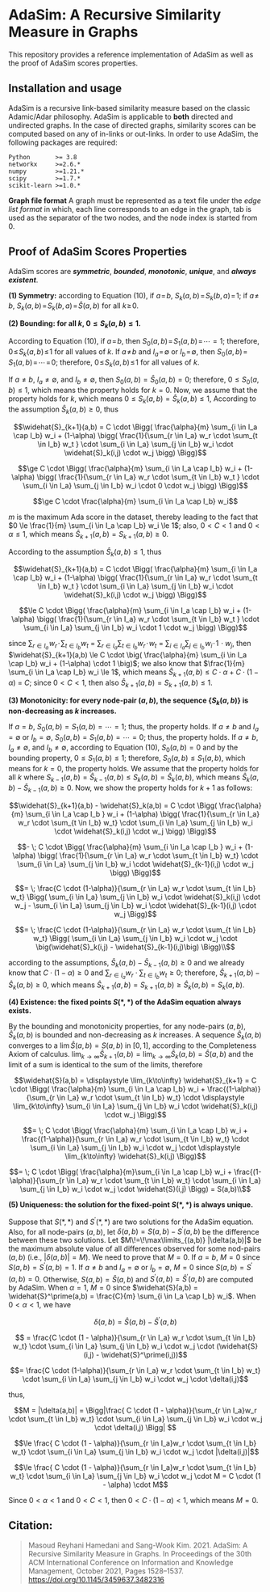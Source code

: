 # AdaSim: A Recursive Similarity Measure in Graphs

This repository provides a reference implementation of AdaSim as well as the proof of AdaSim scores properties.

## Installation and usage
AdaSim is a recursive link-based similarity measure based on the classic Adamic/Adar philosophy. AdaSim is applicable to **both** directed and undirected graphs. In the case of directed graphs, similarity scores can be computed based on any of in-links or out-links. In order to use AdaSim, the following packages are required:
```
Python       >= 3.8
networkx     >=2.6.*
numpy        >=1.21.*
scipy        >=1.7.*
scikit-learn >=1.0.*
```

**Graph file format**
A graph must be represented as a text file under the *edge list format* in which, each line corresponds to an edge in the graph, tab is used as the separator of the two nodes, and the node index is started from 0. 

## Proof of AdaSim Scores Properties
AdaSim scores are **_symmetric_**, **_bounded_**, **_monotonic_**, **_unique_**, and **_always existent_**.

**(1) Symmetry:** according to Equation (10), if $`a\!=\!b`$, $`S_k(a,b)\!=\!S_k(b,a)\!=\!1`$; if $`a\!\neq\!b`$, $`S_k(a,b)\!=\! S_k(b,a)\! =\! \widehat{S}(a,b)`$ for all $`k \! \ge\!  0`$.

**(2) Bounding: for all $k$,  $0 \le S_k(a,b) \le 1$.**

According to Equation (10), if $`a\!=\!b`$, then $`S_0(a,b)\!=\!S_1(a,b)\!=\!\cdots=1`$; therefore, $`0\! \le\! S_k(a,b)\! \le\! 1`$ for all values of $`k`$. If $`a\!\neq \!b`$ and $`I_a\!=\!\emptyset`$ or $`I_b\!=\!\emptyset`$, then $`S_0(a,b)\!=\!S_1(a,b)\!=\!\cdots\!=\!0`$; therefore, $`0\! \le \!S_k(a,b)\! \le\! 1`$ for all values of $`k`$.

If $a\neq b$, $I_a \neq \emptyset$, and $I_b \neq \emptyset$, then $S_0(a,b) = \widehat{S}_0(a,b) = 0$; therefore, $0 \le S_0(a,b) \le 1$, which means the property holds for $k=0$. Now, we assume that the property holds for $k$, which means $0 \le S_k(a,b) = \widehat{S}_k(a,b) \le 1$, According to the assumption $\widehat{S}_k(a,b) \ge 0$, thus

```math
\widehat{S}_{k+1}(a,b) = C \cdot \Bigg( \frac{\alpha}{m} \sum_{i \in I_a \cap I_b} w_i + (1-\alpha) \bigg( \frac{1}{\sum_{r \in I_a} w_r \cdot \sum_{t \in I_b} w_t } \cdot \sum_{i \in I_a} \sum_{j \in I_b} w_i \cdot \widehat{S}_k(i,j) \cdot w_j \bigg) \Bigg)
```
```math
\ge C \cdot \Bigg( \frac{\alpha}{m} \sum_{i \in I_a \cap I_b} w_i + (1-\alpha) \bigg( \frac{1}{\sum_{r \in I_a} w_r \cdot \sum_{t \in I_b} w_t } \cdot \sum_{i \in I_a} \sum_{j \in I_b} w_i \cdot 0 \cdot w_j \bigg) \Bigg)
```
```math
\ge C \cdot \frac{\alpha}{m} \sum_{i \in I_a \cap I_b} w_i
```

$`m`$ is the maximum Ada score in the dataset, thereby leading to the fact that $`0 \le \frac{1}{m} \sum_{i \in I_a \cap I_b} w_i \le 1`$; also, $`0 < C < 1`$ and $`0 < \alpha \le 1`$, which means $`\widehat{S}_{k+1}(a,b) = S_{k+1}(a,b) \ge 0`$.

According to the assumption $`\widehat{S}_k(a,b) \le 1`$, thus

```math
\widehat{S}_{k+1}(a,b) = C \cdot \Bigg( \frac{\alpha}{m} \sum_{i \in I_a \cap I_b} w_i + (1-\alpha) \bigg( \frac{1}{\sum_{r \in I_a} w_r \cdot \sum_{t \in I_b} w_t } \cdot \sum_{i \in I_a} \sum_{j \in I_b} w_i \cdot \widehat{S}_k(i,j) \cdot w_j \bigg) \Bigg)
```
```math
\le C \cdot \Bigg( \frac{\alpha}{m} \sum_{i \in I_a \cap I_b} w_i + (1-\alpha) \bigg( \frac{1}{\sum_{r \in I_a} w_r \cdot \sum_{t \in I_b} w_t } \cdot \sum_{i \in I_a} \sum_{j \in I_b} w_i \cdot 1 \cdot w_j \bigg) \Bigg)
```

since $`\sum_{r \in I_a} \!w_r\! \cdot \!\sum_{t \in I_b} w_t`$ = $`\sum_{r \in I_a} \sum_{t \in I_b} w_r \!\cdot\! w_t`$ = $`\sum_{i \in I_a} \sum_{j \in I_b}\! w_i\! \cdot\! 1 \!\cdot w_j`$, 
then $`\widehat{S}_{k+1}(a,b) \le C \cdot \big( \frac{\alpha}{m} \sum_{i \in I_a \cap I_b} w_i + (1-\alpha) \cdot 1 \big)`$; we also know that $`\frac{1}{m} \sum_{i \in I_a \cap I_b} w_i \le 1`$, which means $`\widehat{S}_{k+1}(a,b) \le C \cdot \alpha + C \cdot (1-\alpha) `$ = $`C`$; since $`0 < C < 1`$, then also $`\widehat{S}_{k+1}(a,b) = S_{k+1}(a,b) \le 1`$.

**(3) Monotonicity: for every node-pair $(a,b)$, the sequence \{$S_k(a,b)$\} is non-decreasing as $k$ increases.**

If $`a=b`$, $`S_0(a,b) = S_1(a,b) = \cdots = 1`$; thus, the property holds. If $`a \neq b`$ and $`I_a=\emptyset`$ or $`I_b=\emptyset`$, $`S_0(a,b) = S_1(a,b) = \cdots = 0`$; thus, the property holds. If $`a \neq b`$, $`I_a \neq \emptyset`$, and $`I_b \neq \emptyset`$, according to Equation (10), $`S_0(a,b)=0`$ and by the bounding property, $`0 \le S_1(a,b) \le 1`$; therefore, $`S_0(a,b) \le S_1(a,b)`$, which means for $`k=0`$, the property holds. We assume that the property holds for all $`k`$ where $`S_{k-1}(a,b) = \widehat{S}_{k-1}(a,b) \le S_k(a,b) = \widehat{S}_k(a,b)`$, which means $`\widehat{S}_k(a,b) - \widehat{S}_{k-1}(a,b) \ge 0`$. Now, we show the property holds for $`k+1`$ as follows:

```math
\widehat{S}_{k+1}(a,b) - \widehat{S}_k(a,b) = C \cdot \Bigg( \frac{\alpha}{m} \sum_{i \in I_a \cap I_b } w_i + (1-\alpha) \bigg( \frac{1}{\sum_{r \in I_a} w_r \cdot \sum_{t \in I_b} w_t} \cdot \sum_{i \in I_a} \sum_{j \in I_b} w_i \cdot \widehat{S}_k(i,j) \cdot w_j \bigg) \Bigg)
```
```math
- \; C \cdot \Bigg( \frac{\alpha}{m} \sum_{i \in I_a \cap I_b } w_i + (1-\alpha) \bigg( \frac{1}{\sum_{r \in I_a} w_r \cdot \sum_{t \in I_b} w_t} \cdot \sum_{i \in I_a} \sum_{j \in I_b} w_i \cdot \widehat{S}_{k-1}(i,j) \cdot w_j \bigg) \Bigg)
```
```math
= \; \frac{C \cdot (1-\alpha)}{\sum_{r \in I_a} w_r \cdot \sum_{t \in I_b} w_t} \Bigg( \sum_{i \in I_a} \sum_{j \in I_b} w_i \cdot \widehat{S}_k(i,j) \cdot w_j - \sum_{i \in I_a} \sum_{j \in I_b} w_i \cdot \widehat{S}_{k-1}(i,j) \cdot w_j \Bigg)
```
```math
= \; \frac{C \cdot (1-\alpha)}{\sum_{r \in I_a} w_r \cdot \sum_{t \in I_b} w_t}  \Bigg( \sum_{i \in I_a} \sum_{j \in I_b} w_i \cdot w_j \cdot \big(\widehat{S}_k(i,j) - \widehat{S}_{k-1}(i,j)\big) \Bigg)\\
```

according to the assumptions, $`\widehat{S}_k(a,b) - \widehat{S}_{k-1}(a,b) \ge 0`$ and we already know that $`C \cdot (1-\alpha) \ge 0`$ and $`\sum_{r \in I_a} w_r \cdot \sum_{t \in I_b} w_t \ge 0`$; therefore, $`\widehat{S}_{k+1}(a,b) - \widehat{S}_k(a,b) \ge 0`$, which means $`\widehat{S}_{k+1}(a,b) = S_{k+1}(a,b) \ge \widehat{S}_k(a,b) = S_k(a,b)`$.

**(4) Existence: the fixed points $S(*,*)$ of the AdaSim equation always exists.**

By the bounding and monotonicity properties, for any node-pairs $`(a,b)`$, $`\widehat{S}_k(a,b)`$ is bounded and non-decreasing as $`k`$ increases. A sequence $`\widehat{S}_k(a,b)`$ converges to a $`\lim \widehat{S}(a,b) = S(a,b)`$ in $`[0,1]`$, according to the Completeness Axiom of calculus. $`\displaystyle\lim_{k\to\infty} \widehat{S}_{k+1}(a,b) = \displaystyle\lim_{k\to\infty} \widehat{S}_k(a,b) = \widehat{S}(a,b)`$ and the limit of a sum is identical to the sum of the limits, therefore

```math
\widehat{S}(a,b) = \displaystyle \lim_{k\to\infty} \widehat{S}_{k+1} = C \cdot \Bigg( \frac{\alpha}{m} \sum_{i \in I_a \cap I_b} w_i + \frac{(1-\alpha)}{\sum_{r \in I_a} w_r \cdot \sum_{t \in I_b} w_t} \cdot \displaystyle \lim_{k\to\infty} \sum_{i \in I_a} \sum_{j \in I_b} w_i \cdot \widehat{S}_k(i,j) \cdot w_j \Bigg)
```
```math
= \; C \cdot \Bigg( \frac{\alpha}{m} \sum_{i \in I_a \cap I_b} w_i + \frac{(1-\alpha)}{\sum_{r \in I_a} w_r \cdot \sum_{t \in I_b} w_t} \cdot \sum_{i \in I_a} \sum_{j \in I_b} w_i \cdot w_j \cdot \displaystyle \lim_{k\to\infty} \widehat{S}_k(i,j) \Bigg)
```
```math
= \; C \cdot \Bigg( \frac{\alpha}{m}\sum_{i \in I_a \cap I_b} w_i + \frac{(1-\alpha)}{\sum_{r \in I_a} w_r \cdot \sum_{t \in I_b} w_t} \cdot \sum_{i \in I_a} \sum_{j \in I_b} w_i \cdot w_j \cdot \widehat{S}(i,j) \Bigg) = S(a,b)\\
```
**(5) Uniqueness: the solution for the fixed-point $S(*,*)$ is always unique.**

Suppose that $`S(*,*)`$ and $`S^\prime(*,*)`$ are two solutions for the AdaSim equation. Also, for all node-pairs $`(a,b)`$, let $`\delta(a,b) = S(a,b) - S^\prime(a,b)`$ be the difference between these two solutions. Let  $`M\!=\!\max\limits_{(a,b)} |\delta(a,b)|`$ be the maximum absolute value of all differences observed for some nod-pairs $`(a,b)`$ (i.e., $`|\delta(a,b)| = M)`$. We need to prove that $`M=0`$. If $`a=b`$, $`M=0`$ since $`S(a,b) = S^\prime(a,b) = 1`$. If $`a \neq b`$ and $`I_a = \emptyset`$ or $`I_b = \emptyset`$, $`M=0`$ since $`S(a,b) = S^\prime(a,b) = 0`$. Otherwise, $`S(a,b) = \widehat{S}(a,b)`$ and $`S^\prime(a,b) = \widehat{S}^\prime(a,b)`$ are computed by AdaSim. When $`\alpha=1`$, $`M=0`$ since $`\widehat{S}(a,b) = \widehat{S}^\prime(a,b) = \frac{C}{m} \sum_{i \in I_a \cap I_b} w_i`$. When $`0 < \alpha < 1`$, we have 

```math
\delta(a,b) = \widehat{S}(a,b) - \widehat{S}^\prime(a,b)
```
```math
 = \frac{C \cdot (1 - \alpha)}{\sum_{r \in I_a} w_r \cdot \sum_{t \in I_b} w_t} \cdot \sum_{i \in I_a} \sum_{j \in I_b} w_i \cdot w_j \cdot (\widehat{S}(i,j) - \widehat{S}^\prime(i,j))
```
```math
= \frac{C \cdot (1-\alpha)}{\sum_{r \in I_a} w_r \cdot \sum_{t \in I_b} w_t} \cdot \sum_{i \in I_a} \sum_{j \in I_b} w_i \cdot w_j \cdot \delta(i,j)
```

thus,

```math
M = |\delta(a,b)| = \Bigg|\frac{ C \cdot (1 - \alpha)}{\sum_{r \in I_a}w_r \cdot \sum_{t \in I_b} w_t} \cdot \sum_{i \in I_a} \sum_{j \in I_b} w_i \cdot w_j \cdot \delta(i,j) \Bigg| 
```
```math
\le \frac{ C \cdot (1 - \alpha)}{\sum_{r \in I_a}w_r \cdot \sum_{t \in I_b} w_t} \cdot \sum_{i \in I_a} \sum_{j \in I_b} w_i \cdot w_j \cdot |\delta(i,j)|
```
```math
\le \frac{ C \cdot (1 - \alpha)}{\sum_{r \in I_a}w_r \cdot \sum_{t \in I_b} w_t} \cdot \sum_{i \in I_a} \sum_{j \in I_b} w_i \cdot w_j \cdot M = C \cdot (1 - \alpha) \cdot M
```
Since $`0 < \alpha < 1`$ and $`0 < C < 1`$, then $`0 < C \cdot (1-\alpha) < 1`$, which means $`M=0`$.


## Citation:
> Masoud Reyhani Hamedani and Sang-Wook Kim. 2021. AdaSim: A Recursive Similarity Measure in Graphs. In Proceedings of the 30th ACM International Conference on Information and Knowledge Management, October 2021, Pages 1528–1537. https://doi.org/10.1145/3459637.3482316
